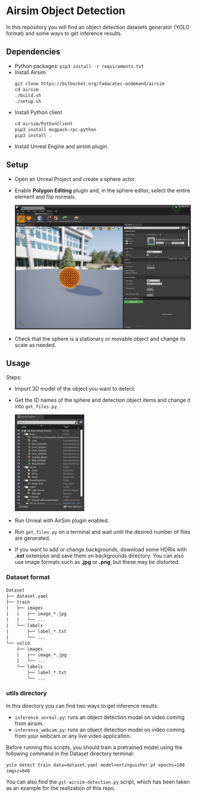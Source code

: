 # Airsim Object Detection
In this repository you will find an object detection datasets generator (YOLO format) and some ways to get inference results.

## Dependencies

- Python packages: `pip3 install -r requirements.txt`
- Install Airsim  
    ```
    git clone https://bitbucket.org/fadacatec-ondemand/airsim
    cd airsim
    ./build.sh
    ./setup.sh   
    ```
- Install Python client
    ```
    cd airsim/PythonClient
    pip3 install msgpack-rpc-python
    pip3 install .
    ```
- Install Unreal Engine and airsim plugin. 

## Setup
- Open an Unreal Project and create a sphere actor.
- Enable **Polygon Editing** plugin and, in the sphere editor, select the entire element and flip normals.

    ![image](.doc/sphere_edit.png)

- Check that the sphere is a stationary or movable object and change its scale as needed.

## Usage
Steps:

- Import 3D model of the object you want to detect.
- Get the ID names of the sphere and detection object items and change it into `get_files.py`.

    ![image](.doc/id_name.gif)

- Run Unreal with AirSim plugin enabled.  
- Run `get_files.py` on a terminal and wait until the desired number of files are generated.  
- If you want to add or change backgrounds, download some HDRIs with **.ext** extension and save them on backgrounds directory. You can also use image formats such as **.jpg** or **.png**, but these may be distorted.

### Dataset format
```
Dataset
├── dataset.yaml
├── train
|   ├── images
|   |   ├── image_*.jpg
|   |   └── ...
|   └── labels
|       ├── label_*.txt
|       └── ...
└── valid
    ├── images
    |   ├── image_*.jpg
    |   └── ...
    └── labels    
        ├── label_*.txt
        └── ...
```

### utils directory
In this directory you can find two ways to get inference results:  

- `inference_unreal.py`: runs an object detection model on video coming from airsim.  
- `inference_webcam.py`: runs an object detection model on video coming from your webcam or any live video application.

Before running this scripts, you should train a pretrained model using the following command in the Dataset directory terminal:  
```
yolo detect train data=dataset.yaml model=extinguisher.pt epochs=100 imgsz=640
```  

You can also find the `gst-airsim-detection.py` script, which has been taken as an example for the realization of this repo.

